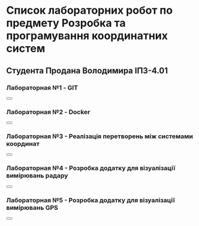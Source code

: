 # Список лабораторних робот по предмету Розробка та програмування координатних систем
## Студента Продана Володимира IПЗ-4.01

### Лабораторная №1 - GIT
<button></button>
### Лабораторная №2 - Docker
<button></button>
### Лабораторная №3 - Реалізація перетворень між системами координат
<button></button>
### Лабораторная №4 - Розробка додатку для візуалізації вимірювань радару
<button></button>
### Лабораторная №5 - Розробка додатку для візуалізації вимірювань GPS
<button></button>
